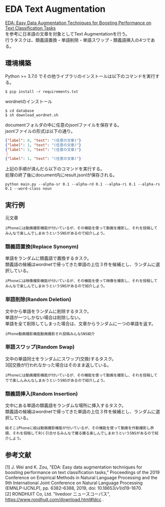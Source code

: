 # EDA Text Augmentation
[EDA: Easy Data Augmentation Techniques for Boosting Performance on Text Classification Tasks](https://arxiv.org/pdf/1901.11196.pdf)  
を参考に日本語の文章を対象としてText Augmentationを行う。  
行うタスクは、類義語置換・単語削除・単語スワップ・類義語挿入の4つである。  


## 環境構築
Python >= 3.7.0 でその他ライブラリのインストールは以下のコマンドを実行する。  
```shell script
$ pip install -r requirements.txt
```

wordnetのインストール
```shell script
$ cd database
$ sh download_wordnet.sh
```

documentフォルダの中に任意のjsonlファイルを保存する。  
jsonlファイルの形式は以下の通り。
```json
{"label": 0, "text": "(任意の文章)"}
{"label": 1, "text": "(任意の文章)"}
{"label": 2, "text": "(任意の文章)"}
︙
{"label": 1, "text": "(任意の文章)"}
```

上記の手順が済んだら以下のコマンドを実行する。  
処理の終了後にdocument内にresult.jsonlが保存される。
```shell script
python main.py --alpha-sr 0.1 --alpha-rd 0.1 --alpha-ri 0.1 --alpha-rs 0.1 --word-class noun
```


## 実行例
元文章
```
iPhoneには動画撮影機能が付いているが、その機能を使って動画を撮影し、それを投稿してみんなで楽しんでしまおうというSNSがあるので紹介しよう。
````

### 類義語置換(Replace Synonym)
単語をランダムに類義語で置換するタスク。  
類義語の候補はwordnetで帰ってきた単語の上位３件を候補とし、ランダムに選択している。

```
iPhoneには映像撮影機能が付いているが、その機能を使って映像を撮影し、それを投稿してみんなで楽しんでしまおうというSNSがあるので紹介しよう。
```

### 単語削除(Random Deletion)
文中から単語をランダムに削除するタスク。  
単語が一つしかない場合は削除しない。  
単語を全て削除してしまった場合は、文章からランダムに一つの単語を返す。

```
iPhone動画撮影機能動画撮影それ投稿みんなSNS紹介
```

### 単語スワップ(Random Swap)
文中の単語同士をランダムにスワップ(交換)するタスク。  
3回交換が行われなかった場合はそのまま返している。

```
iPhoneには動画撮影機能が付いているが、その機能を使って動画を撮影し、それを投稿してでで楽しんみんなしまおうというSNSがあるので紹介しよう。
```

### 類義語挿入(Random Insertion)
文中にある単語の類義語をランダムな場所に挿入するタスク。  
類義語の候補はwordnetで帰ってきた単語の上位３件を候補とし、ランダムに選択している。
```
絵そこiPhoneに絵は動画撮影機能が付いているが、その機能を使って動画を作動撮影し恭順、それを投稿して利く引合せるみんなで撮る撮る楽しんでしまおうというSNSがあるので紹介しよう。
```


## 参考文献
[1] J. Wei and K. Zou, "EDA: Easy data augmentation techniques for boosting performance on text classification tasks," Proceedings of the 2019 Conference on Empirical Methods in Natural Language Processing and the 9th International Joint Conference on Natural Language Processing (EMNLP-IJCNLP), pp. 6382–6388, 2019, doi: 10.18653/v1/d19-1670.  
[2] RONDHUIT Co, Ltd. "livedoor ニュースコーパス", https://www.rondhuit.com/download.html#ldcc .